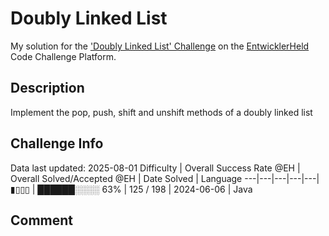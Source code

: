 # Doubly Linked List

My solution for the ['Doubly Linked List' Challenge](https://platform.entwicklerheld.de/challenge/doubly-linked-list?technology=Java) on the [EntwicklerHeld](https://platform.entwicklerheld.de/) Code Challenge Platform.

## Description
Implement the pop, push, shift and unshift methods of a doubly linked list

## Challenge Info
Data last updated: 2025-08-01
Difficulty | Overall Success Rate @EH | Overall Solved/Accepted @EH | Date Solved | Language
---|---|---|---|---|
▮▯▯▯ | ██████░░░░ 63% | 125 / 198 | 2024-06-06 | Java

## Comment
